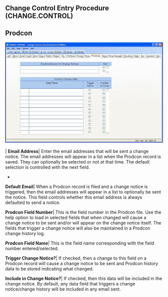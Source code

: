 ## Change Control Entry Procedure (CHANGE.CONTROL)
<PageHeader />

## Prodcon

![](./CHANGE-CONTROL-13.jpg)

| **Email Address**|  Enter the email addresses that will be sent a change
notice. The email addresses will appear in a list when the Prodcon record is
saved. They can optionally be selected or not at that time. The default
selection is controlled with the next field.

-  
**Default Email**|  When a Prodcon record is filed and a change notice is
triggered, then the email addresses will appear in a list to optionally be
sent the notice. This field controls whether this email address is always
defaulted to send a notice.

**Prodcon Field Number**|  This is the field number in the Prodcon file. Use
the help option to load in selected fields that when changed will cause a
change notice to be sent and/or will appear on the change notice itself. The
fields that trigger a change notice will also be maintained in a Prodcon
change history log.

**Prodcon Field Name**|  This is the field name corresponding with the field
number entered/selected.

**Trigger Change Notice?**|  If checked, then a change to this field on a
Prodcon record will cause a change notice to be sent and Prodcon history data
to be stored indicating what changed.

**Include in Change Notice?**|  If checked, then this data will be included in
the change notice. By default, any data field that triggers a change
notice/change history will be included in any email sent.


<badge text= "Version 8.10.57 " vertical="middle" />

<PageFooter />
